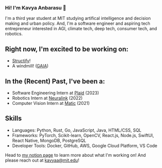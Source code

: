 ### Hi! I'm Kavya Anbarasu 👋

<!--
**kavya-anbarasu/kavya-anbarasu** is a ✨ _special_ ✨ repository because its `README.md` (this file) appears on your GitHub profile.

Here are some ideas to get you started:

- 🔭 I’m currently working on ...
- 🌱 I’m currently learning ...
- 👯 I’m looking to collaborate on ...
- 🤔 I’m looking for help with ...
- 💬 Ask me about ...
- 📫 How to reach me: ...
- 😄 Pronouns: ...
- ⚡ Fun fact: ...
-->

I'm a third year student at MIT studying artifical intelligence and decision making and urban policy. And, I'm a software engineer and aspiring tech entrepreneur interested in AGI, climate tech, deep tech, consumer tech, and robotics. 


## Right now, I'm excited to be working on:
- [Structify](https://structify.ai/)!
- A windmill! ([GAIA](https://www.gaiacompetition.com/competition))

## In the (Recent) Past, I've been a:
- Software Engineering Intern at [Plaid](https://plaid.com/) (2023)
- Robotics Intern at [Neuralink](https://neuralink.com/) (2022)
- Computer Vision Intern at [Matic](https://maticrobots.com/) (2021)

## Skills
- Languages: Python, Rust, Go, JavaScript, Java, HTML/CSS, SQL
- Frameworks: PyTorch, Scikit-learn, OpenCV, React.js, Node.js, SwiftUI, React Native, MongoDB, PostgreSQL
- Developer Tools: Docker, GitHub, AWS, Google Cloud Platform, VS Code

Head to [my notion page](https://tinyurl.com/kanbarasu) to learn more about what I'm working on! And please reach out at kavyaa@mit.edu!
